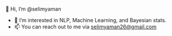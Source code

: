 👋 Hi, I’m @selimyaman
- 👀 I’m interested in NLP, Machine Learning, and Bayesian stats.
- 📫 You can reach out to me via selimyaman26@gmail.com
